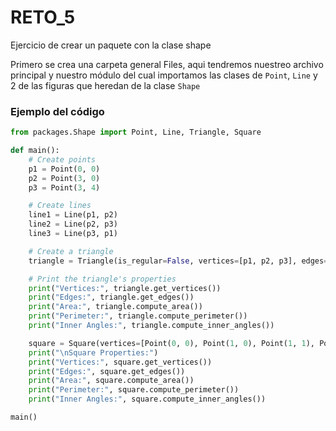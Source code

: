 # RETO_5
Ejercicio de crear un paquete con la clase shape

Primero se crea una carpeta general Files, aqui tendremos nuestreo archivo principal y nuestro módulo del cual importamos las clases de ```Point```, ```Line``` y 2 de las figuras que heredan de la clase ```Shape```

### Ejemplo del código

```python
from packages.Shape import Point, Line, Triangle, Square

def main():
    # Create points
    p1 = Point(0, 0)
    p2 = Point(3, 0)
    p3 = Point(3, 4)

    # Create lines
    line1 = Line(p1, p2)
    line2 = Line(p2, p3)
    line3 = Line(p3, p1)

    # Create a triangle
    triangle = Triangle(is_regular=False, vertices=[p1, p2, p3], edges=[line1, line2, line3])

    # Print the triangle's properties
    print("Vertices:", triangle.get_vertices())
    print("Edges:", triangle.get_edges())
    print("Area:", triangle.compute_area())
    print("Perimeter:", triangle.compute_perimeter())
    print("Inner Angles:", triangle.compute_inner_angles())

    square = Square(vertices=[Point(0, 0), Point(1, 0), Point(1, 1), Point(0, 1)])
    print("\nSquare Properties:")
    print("Vertices:", square.get_vertices())
    print("Edges:", square.get_edges())
    print("Area:", square.compute_area())
    print("Perimeter:", square.compute_perimeter())
    print("Inner Angles:", square.compute_inner_angles())

main()
```
